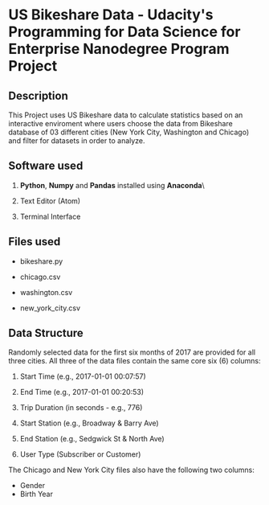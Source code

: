 # US Bikeshare Data - Udacity's Programming for Data Science for Enterprise Nanodegree Program Project

## Description
This Project uses US Bikeshare data to calculate statistics based on an interactive enviroment where users choose the data from Bikeshare database of 03 different cities (New York City, Washington and Chicago) and filter for datasets in order to analyze.  

## Software used 
1. **Python**, **Numpy** and **Pandas** installed using **Anaconda**\

2. Text Editor (Atom)
3. Terminal Interface

## Files used
* bikeshare.py

* chicago.csv

* washington.csv

* new_york_city.csv

## Data Structure
Randomly selected data for the first six months of 2017 are provided for all three cities. All three of the data files contain the same core six (6) columns:

1. Start Time (e.g., 2017-01-01 00:07:57)

2. End Time (e.g., 2017-01-01 00:20:53)

3. Trip Duration (in seconds - e.g., 776)

4. Start Station (e.g., Broadway & Barry Ave)

5. End Station (e.g., Sedgwick St & North Ave)

6. User Type (Subscriber or Customer)

The Chicago and New York City files also have the following two columns:

- Gender
- Birth Year



